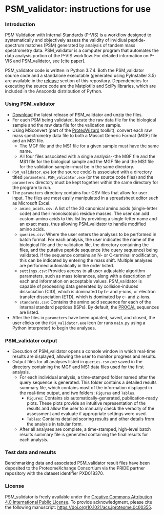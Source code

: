 # PSM_validator: instructions for use

### Introduction

PSM Validation with Internal Standards (P-VIS) is a workflow designed to systematically and objectively assess the validity of invidiual peptide-spectrum matches (PSM) generated by analysis of tandem mass spectrometry data. PSM_validator is a computer program that automates the data analysis portion of the P-VIS workflow. For detailed information on P-VIS and PSM_validator, see [cite paper].

PSM_validator code is written in Python 3.7.4. Both the PSM_validator source code and a standalone executable (generated using PyInstaller 3.5) are available in the [release](https://github.com/Delong-Lab/PSM_validator/releases) section of this repository. Dependencies for executing the source code are the Matplotlib and SciPy libraries, which are included in the Anaconda distribution of Python.

### Using PSM_validator

- [Download](https://github.com/Delong-Lab/PSM_validator/releases) the latest release of PSM_validator and unzip the files.
- For each PSM being validated, locate the raw data file for the biological sample and the raw data file for the validation sample.
- Using MSconvert (part of the [ProteoWizard](http://proteowizard.sourceforge.net/download.html) toolkit), convert each raw mass spectrometry data file to both a Mascot Generic Format (MGF) file and an MS1 file.
  - The MGF file and the MS1 file for a given sample must have the same name. 
  - All four files associated with a single analysis--the MGF file and the MS1 file for the biological sample and the MGF file and the MS1 file for the validation sample--must be in the same directory.
- `PSM_validator.exe` (or the source code) is associated with a directory titled `parameters`. `PSM_validator.exe` (or the source code files) and the `parameters` directory must be kept together within the same directory for the program to run. 
- The `parameters` directory contains four CSV files that allow for user input. The files are most easily manipulated in a spreadsheet editor such as Microsoft Excel. 
  - `amino_acids.csv`: A list of the 20 canonical amino acids (single-letter code) and their monoisotopic residue masses. The user can add custom amino acids to this list by providing a single-letter name and an exact mass, thus allowing PSM_validator to handle modified amino acids. 
  - `queries.csv`: Where the user enters the analyses to be performed in batch format. For each analysis, the user indicates the name of the biological file and the validation file, the directory containing the files, and the putative peptide sequence (the query sequence) being validated. If the sequence contains an N- or C-terminal modification, this can be indicated by entering the mass shift. Multiple analyses are performed automatically in the order listed. 
  - `settings.csv`: Provides access to all user-adjustable algorithm parameters, such as mass tolerances, along with a description of each and information on acceptable values. PSM_validator is capable of processing data generated by collision-induced dissociation (CID), which is dominated by b- and y-ions, or electron transfer dissociation (ETD), which is dominated by c- and z-ions. 
  - `standards.csv`: Contains the amino acid sequence for each of the internal standard peptides (ISPs). By default, the [PROCAL](https://shop.jpt.com/59-Proteomics-Peptides-Kits/140-Standardization-Kits/) sequences are listed. 
- After the files in `parameters` have been updated, saved, and closed, the user clicks on the `PSM_validator.exe` icon (or runs `main.py` using a Python interpreter) to begin the analyses.

### PSM_validator output

- Execution of PSM_validator opens a console window in which real-time results are displayed, allowing the user to monitor progress and results. 
- Output files for all analyses listed in `queries.csv` are saved in the directory containing the MGF and MS1 data files used for the first analysis. 
  - For each individual analysis, a time-stamped folder named after the query sequence is generated. This folder contains a detailed results summary file, which contains most of the information displayed in the real-time output, and two folders: `Figures` and `Tables`. 
    - `Figures`: Contains six automatically-generated, publication-ready plots. These plots provide an intuitive representation of the results and allow the user to manually check the veracity of the assessment and evaluate if appropriate settings were used. 
    - `Tables`: Contains detailed scoring results and other details from the analysis in tabular form.
  - After all analyses are complete, a time-stamped, high-level batch results summary file is generated containing the final results for each analysis. 

### Test data and results

Benchmarking data and associated PSM_validator result files have been deposited to the ProteomeXchange Consortium via the PRIDE partner repository with the dataset identifier PXD018370.

### License

PSM_validator is freely available under the [Creative Commons Attribution 4.0 International Public License](https://creativecommons.org/licenses/by/4.0/legalcode). To provide acknowledgment, please cite the following manuscript: https://doi.org/10.1021/acs.jproteome.0c00355. 


